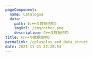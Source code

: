 ```yaml
---
pageComponent: 
  name: Catalogue
  data: 
    path: 《c++与数据结构》
    imgUrl: /img/other.png
    description: C++与数据结构
title: 《c++与数据结构》
permalink: /cplusplus_and_data_struct
date: 2021-11-21 22:20:54
---
```



